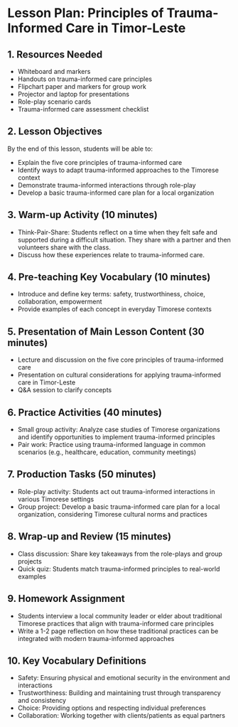 # Lesson Plan: Principles of Trauma-Informed Care in Timor-Leste

## 1. Resources Needed

- Whiteboard and markers
- Handouts on trauma-informed care principles
- Flipchart paper and markers for group work
- Projector and laptop for presentations
- Role-play scenario cards
- Trauma-informed care assessment checklist

## 2. Lesson Objectives

By the end of this lesson, students will be able to:
- Explain the five core principles of trauma-informed care
- Identify ways to adapt trauma-informed approaches to the Timorese context
- Demonstrate trauma-informed interactions through role-play
- Develop a basic trauma-informed care plan for a local organization

## 3. Warm-up Activity (10 minutes)

- Think-Pair-Share: Students reflect on a time when they felt safe and supported during a difficult situation. They share with a partner and then volunteers share with the class.
- Discuss how these experiences relate to trauma-informed care.

## 4. Pre-teaching Key Vocabulary (10 minutes)

- Introduce and define key terms: safety, trustworthiness, choice, collaboration, empowerment
- Provide examples of each concept in everyday Timorese contexts

## 5. Presentation of Main Lesson Content (30 minutes)

- Lecture and discussion on the five core principles of trauma-informed care
- Presentation on cultural considerations for applying trauma-informed care in Timor-Leste
- Q&A session to clarify concepts

## 6. Practice Activities (40 minutes)

- Small group activity: Analyze case studies of Timorese organizations and identify opportunities to implement trauma-informed principles
- Pair work: Practice using trauma-informed language in common scenarios (e.g., healthcare, education, community meetings)

## 7. Production Tasks (50 minutes)

- Role-play activity: Students act out trauma-informed interactions in various Timorese settings
- Group project: Develop a basic trauma-informed care plan for a local organization, considering Timorese cultural norms and practices

## 8. Wrap-up and Review (15 minutes)

- Class discussion: Share key takeaways from the role-plays and group projects
- Quick quiz: Students match trauma-informed principles to real-world examples

## 9. Homework Assignment

- Students interview a local community leader or elder about traditional Timorese practices that align with trauma-informed care principles
- Write a 1-2 page reflection on how these traditional practices can be integrated with modern trauma-informed approaches

## 10. Key Vocabulary Definitions

- Safety: Ensuring physical and emotional security in the environment and interactions
- Trustworthiness: Building and maintaining trust through transparency and consistency
- Choice: Providing options and respecting individual preferences
- Collaboration: Working together with clients/patients as equal partners